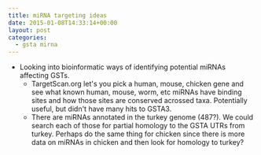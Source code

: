 ```yaml
---
title: miRNA targeting ideas
date: 2015-01-08T14:33:14+00:00
layout: post
categories:
  - gsta mirna
---
```

  * Looking into bioinformatic ways of identifying potential miRNAs affecting GSTs.
    * TargetScan.org let's you pick a human, mouse, chicken gene and see what known human, mouse, worm, etc miRNAs have binding sites and how those sites are conserved acrossed taxa. Potentially useful, but didn't have many hits to GSTA3.
    * There are miRNAs annotated in the turkey genome (487?). We could search each of those for partial homology to the GSTA UTRs from turkey. Perhaps do the same thing for chicken since there is more data on miRNAs in chicken and then look for homology to turkey?

